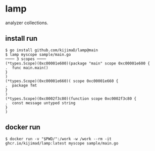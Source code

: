 # lamp

analyzer collections.

## install run

```
$ go install github.com/kijimaD/lamp@main
$ lamp myscope sample/main.go
──── 3 scopes ────
(*types.Scope)(0xc00001e600)(package "main" scope 0xc00001e600 {
.  func main.main()
}
)
(*types.Scope)(0xc00001e660)( scope 0xc00001e660 {
.  package fmt
}
)
(*types.Scope)(0xc0002f3c80)(function scope 0xc0002f3c80 {
.  const message untyped string
}
)
```

## docker run

```
$ docker run -v "$PWD/":/work -w /work --rm -it ghcr.io/kijimad/lamp:latest myscope sample/main.go
```

